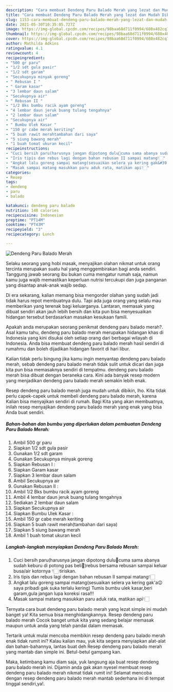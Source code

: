 ```yaml
---
description: "Cara membuat Dendeng Paru Balado Merah yang lezat dan Mudah Dibuat"
title: "Cara membuat Dendeng Paru Balado Merah yang lezat dan Mudah Dibuat"
slug: 1153-cara-membuat-dendeng-paru-balado-merah-yang-lezat-dan-mudah-dibuat
date: 2021-05-30T10:35:05.727Z
image: https://img-global.cpcdn.com/recipes/98baa68d711f0994/680x482cq70/dendeng-paru-balado-merah-foto-resep-utama.jpg
thumbnail: https://img-global.cpcdn.com/recipes/98baa68d711f0994/680x482cq70/dendeng-paru-balado-merah-foto-resep-utama.jpg
cover: https://img-global.cpcdn.com/recipes/98baa68d711f0994/680x482cq70/dendeng-paru-balado-merah-foto-resep-utama.jpg
author: Mathilda Adkins
ratingvalue: 4.1
reviewcount: 4
recipeingredient:
- "500 gr paru"
- "1/2 sdt gula pasir"
- "1/2 sdt garam"
- "Secukupnya minyak goreng"
- " Rebusan I "
- " Garam kasar"
- "3 lembar daun salam"
- "Secukupnya air"
- " Rebusan II "
- "1/2 Bks bumbu racik ayam goreng"
- "4 lembar daun jeruk buang tulang tengahnya"
- "2 lembar daun salam"
- "Secukupnya air"
- " Bumbu Ulek Kasar "
- "150 gr cabe merah keriting"
- "5 buah rawit merahtambahan dari saya"
- "5 siung bawang merah"
- "1 buah tomat ukuran kecil"
recipeinstructions:
- "Cuci bersih paru(harusnya jangan dipotong dulu🤭cuma sama abanya sudah keburu di potong pas beli🙈)rebus bersama rebusan sampai keluar busa/air kotornya 👇🏻 tiriskan."
- "Iris tipis dan rebus lagi dengan bahan rebusan II sampai matang👇🏻"
- "Angkat lalu goreng sampai matang(sesuaikan selera ya kering gak&#39;a😉saya pribadi gak suka terlalu kering) Tumis bumbu ulek kasar,beri garam,gula jangan lupa koreksi rasa!!!"
- "Masak sampai matang masukkan paru aduk rata, matikan api👇🏻"
categories:
- Resep
tags:
- dendeng
- paru
- balado

katakunci: dendeng paru balado 
nutrition: 148 calories
recipecuisine: Indonesian
preptime: "PT14M"
cooktime: "PT43M"
recipeyield: "3"
recipecategory: Lunch

---
```



![Dendeng Paru Balado Merah](https://img-global.cpcdn.com/recipes/98baa68d711f0994/680x482cq70/dendeng-paru-balado-merah-foto-resep-utama.jpg)

Selaku seorang yang hobi masak, menyajikan olahan nikmat untuk orang tercinta merupakan suatu hal yang menggembirakan bagi anda sendiri. Tanggung jawab seorang ibu bukan cuma mengatur rumah saja, namun kamu juga wajib memastikan keperluan nutrisi tercukupi dan juga panganan yang disantap anak-anak wajib sedap.

Di era  sekarang, kalian memang bisa mengorder olahan yang sudah jadi tidak harus repot membuatnya dulu. Tapi ada juga orang yang selalu mau memberikan yang terenak bagi keluarganya. Lantaran, memasak yang dibuat sendiri akan jauh lebih bersih dan kita pun bisa menyesuaikan hidangan tersebut berdasarkan masakan kesukaan famili. 



Apakah anda merupakan seorang penikmat dendeng paru balado merah?. Asal kamu tahu, dendeng paru balado merah merupakan hidangan khas di Indonesia yang kini disukai oleh setiap orang dari berbagai wilayah di Indonesia. Anda bisa membuat dendeng paru balado merah hasil sendiri di rumahmu dan boleh dijadikan hidangan favorit di hari libur.

Kalian tidak perlu bingung jika kamu ingin menyantap dendeng paru balado merah, sebab dendeng paru balado merah tidak sulit untuk dicari dan juga kita pun bisa memasaknya sendiri di tempatmu. dendeng paru balado merah bisa dibuat dengan beraneka cara. Kini ada banyak resep modern yang menjadikan dendeng paru balado merah semakin lebih enak.

Resep dendeng paru balado merah juga mudah untuk dibikin, lho. Kita tidak perlu capek-capek untuk membeli dendeng paru balado merah, karena Kalian bisa menyajikan sendiri di rumah. Bagi Kita yang akan membuatnya, inilah resep menyajikan dendeng paru balado merah yang enak yang bisa Anda buat sendiri.

<!--inarticleads1-->

##### Bahan-bahan dan bumbu yang diperlukan dalam pembuatan Dendeng Paru Balado Merah:

1. Ambil 500 gr paru
1. Siapkan 1/2 sdt gula pasir
1. Gunakan 1/2 sdt garam
1. Gunakan Secukupnya minyak goreng
1. Siapkan  Rebusan I :
1. Siapkan  Garam kasar
1. Siapkan 3 lembar daun salam
1. Ambil Secukupnya air
1. Gunakan  Rebusan II :
1. Ambil 1/2 Bks bumbu racik ayam goreng
1. Ambil 4 lembar daun jeruk buang tulang tengahnya
1. Sediakan 2 lembar daun salam
1. Siapkan Secukupnya air
1. Siapkan  Bumbu Ulek Kasar :
1. Ambil 150 gr cabe merah keriting
1. Siapkan 5 buah rawit merah(tambahan dari saya)
1. Siapkan 5 siung bawang merah
1. Ambil 1 buah tomat ukuran kecil




<!--inarticleads2-->

##### Langkah-langkah menyiapkan Dendeng Paru Balado Merah:

1. Cuci bersih paru(harusnya jangan dipotong dulu🤭cuma sama abanya sudah keburu di potong pas beli🙈)rebus bersama rebusan sampai keluar busa/air kotornya 👇🏻 tiriskan.
1. Iris tipis dan rebus lagi dengan bahan rebusan II sampai matang👇🏻
1. Angkat lalu goreng sampai matang(sesuaikan selera ya kering gak&#39;a😉saya pribadi gak suka terlalu kering) Tumis bumbu ulek kasar,beri garam,gula jangan lupa koreksi rasa!!!
1. Masak sampai matang masukkan paru aduk rata, matikan api👇🏻




Ternyata cara buat dendeng paru balado merah yang lezat simple ini mudah banget ya! Kita semua bisa menghidangkannya. Resep dendeng paru balado merah Cocok banget untuk kita yang sedang belajar memasak maupun untuk anda yang telah pandai dalam memasak.

Tertarik untuk mulai mencoba membikin resep dendeng paru balado merah enak tidak rumit ini? Kalau kalian mau, yuk kita segera menyiapkan alat-alat dan bahan-bahannya, lantas buat deh Resep dendeng paru balado merah yang mantab dan simple ini. Betul-betul gampang kan. 

Maka, ketimbang kamu diam saja, yuk langsung aja buat resep dendeng paru balado merah ini. Dijamin anda gak akan nyesel membuat resep dendeng paru balado merah nikmat tidak rumit ini! Selamat mencoba dengan resep dendeng paru balado merah mantab sederhana ini di tempat tinggal sendiri,ya!.

